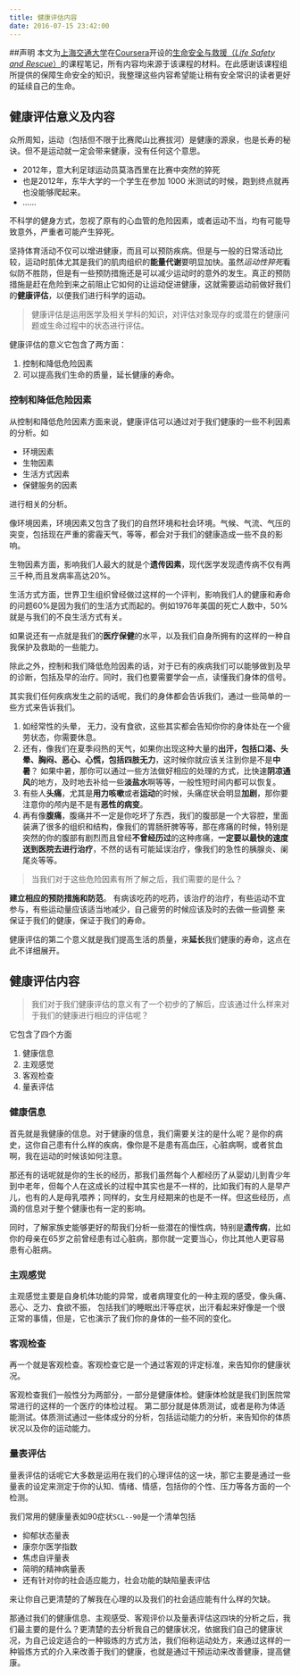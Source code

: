 ```yaml
---
title: 健康评估内容
date: 2016-07-15 23:42:00
---
```


##声明
本文为[上海交通大学](http://www.sjtu.edu.cn/)在[Coursera](https://www.coursera.org/)开设的[生命安全与救援（*Life Safety and Rescue*）](https://www.coursera.org/learn/sheng-ming-an-quan-ji-jiu/)的课程笔记，所有内容均来源于该课程的材料。在此感谢该课程组所提供的保障生命安全的知识，我整理这些内容希望能让稍有安全常识的读者更好的延续自己的生命。

## 健康评估意义及内容

 众所周知，运动（包括但不限于比赛爬山比赛拔河）是健康的源泉，也是长寿的秘诀。但不是运动就一定会带来健康，没有任何这个意思。

 - 2012年，意大利足球运动员莫洛西里在比赛中突然的猝死
 - 也是2012年，东华大学的一个学生在参加 1000 米测试的时候，跑到终点就再也没能够爬起来。
 - ……

不科学的健身方式，忽视了原有的心血管的危险因素，或者运动不当，均有可能导致意外，严重者可能产生猝死。

坚持体育活动不仅可以增进健康，而且可以预防疾病。但是与一般的日常活动比较，运动时肌体尤其是我们的肌肉组织的**能量代谢**要明显加快。虽然*运动性猝死*看似防不胜防，但是有一些预防措施还是可以减少运动时的意外的发生。真正的预防措施是赶在危险到来之前阻止它如何的让运动促进健康，这就需要运动前做好我们的**健康评估**，以便我们进行科学的运动。

 >健康评估是运用医学及相关学科的知识，对评估对象现存的或潜在的健康问题或生命过程中的状态进行评估。

健康评估的意义它包含了两方面：

  1. 控制和降低危险因素
  2. 可以提高我们生命的质量，延长健康的寿命。

### 控制和降低危险因素
从控制和降低危险因素方面来说，健康评估可以通过对于我们健康的一些不利因素的分析。如

- 环境因素
- 生物因素
- 生活方式因素
- 保健服务的因素

进行相关的分析。

像环境因素，环境因素又包含了我们的自然环境和社会环境。气候、气流、气压的突变，包括现在严重的雾霾天气，等等，都会对于我们的健康造成一些不良的影响。

生物因素方面，影响我们人最大的就是个**遗传因素**，现代医学发现遗传病不仅有两三千种,而且发病率高达20%。

生活方式方面，世界卫生组织曾经做过这样的一个评判，影响我们人的健康和寿命的问题60%是因为我们的生活方式而起的。例如1976年美国的死亡人数中，50%就是与我们的不良生活方式有关。

如果说还有一点就是我们的**医疗保健**的水平，以及我们自身所拥有的这样的一种自我保护及救助的一些能力。

除此之外，控制和我们降低危险因素的话，对于已有的疾病我们可以能够做到及早的诊断，包括及早的治疗。同时，我们也要需要学会一点，读懂我们身体的信号。

其实我们任何疾病发生之前的话呢，我们的身体都会告诉我们，通过一些简单的一些方式来告诉我们。

1. 如经常性的头晕， 无力，没有食欲，这些其实都会告知你你的身体处在一个疲劳状态，你需要休息。
2. 还有，像我们在夏季闷热的天气，如果你出现这种大量的**出汗，包括口渴、头晕、胸闷、恶心、心慌，包括四肢无力**，这时候你就应该关注到你是不是**中暑**？ 如果中暑，那你可以通过一些方法做好相应的处理的方式，比快速**阴凉通风**的地方，及时地去补给一些**淡盐水**啊等等，一般性短时间内都可以恢复。
3. 有些人**头痛**，尤其是**用力咳嗽**或者**运动**的时候，头痛症状会明显**加剧**，那你要注意你的颅内是不是有**恶性的病变**。
4.  再有像**腹痛**，腹痛并不一定是你吃坏了东西，我们的腹部是一个大容腔，里面装满了很多的组织和结构，像我们的胃肠肝脾等等，那在疼痛的时候，特别是突然的你的腹部有剧烈而且曾经**不曾经历过**的这种疼痛，**一定要以最快的速度送到医院去进行治疗**，不然的话有可能延误治疗，像我们的急性的胰腺炎、阑尾炎等等。

 >当我们对于这些危险因素有所了解之后，我们需要的是什么？

 **建立相应的预防措施和防范**。 有病该吃药的吃药，该治疗的治疗，有些运动不宜参与，有些运动量应该适当地减少，自己疲劳的时候应该及时的去做一些调整 来保证于我们的健康，保证于我们的寿命。

 健康评估的第二个意义就是我们提高生活的质量，来**延长**我们健康的寿命，这点在此不详细展开。

## 健康评估内容

>我们对于我们健康评估的意义有了一个初步的了解后，应该通过什么样来对于我们的健康进行相应的评估呢？

它包含了四个方面

1. 健康信息
2. 主观感觉
3. 客观检查
4. 量表评估

### 健康信息
首先就是我健康的信息。对于健康的信息，我们需要关注的是什么呢？是你的病史，这你自己患有什么样的疾病，像你是不是患有高血压，心脏病啊，或者贫血啊，我在运动的时候该如何注意。

那还有的话呢就是你的生长的经历，那我们虽然每个人都经历了从婴幼儿到青少年到中老年，但每个人在这成长的过程中其实也是不一样的，比如我们有的人是早产儿，也有的人是母乳喂养；同样的，女生月经期来的也是不一样。但这些经历，点滴的信息对于整个健康也有一定的影响。

同时，了解家族史能够更好的帮我们分析一些潜在的慢性病，特别是**遗传病**，比如你的母亲在65岁之前曾经患有过心脏病，那你就一定要当心，你比其他人更容易患有心脏病。

### 主观感觉
主观感觉主要是自身机体功能的异常，或者病理变化的一种主观的感受，像头痛、恶心、乏力、食欲不振， 包括我们的睡眠出汗等症状，出汗看起来好像是一个很正常的事情，但是，它也演示了我们你的身体的一些不同的变化。

### 客观检查
再一个就是客观检查。客观检查它是一个通过客观的评定标准，来告知你的健康状况。

客观检查我们一般性分为两部分，一部分是健康体检。健康体检就是我们到医院常常进行的这样的一个医疗的体检过程。 第二部分就是体质测试，或者是称为体适能测试。体质测试通过一些体成分的分析，包括运动能力的分析，来告知你的体质状况以及你的运动能力。

### 量表评估

量表评估的话呢它大多数是运用在我们的心理评估的这一块，那它主要是通过一些量表的设定来测定于你的认知、情绪、情感，包括你的个性、压力等各方面的一个检测。

我们常用的健康量表如90症状`SCL--90`是一个清单包括

- 抑郁状态量表
- 康奈尔医学指数
- 焦虑自评量表
- 简明的精神病量表
- 还有针对你的社会适应能力，社会功能的缺陷量表评估

来让你自己更清楚的了解我在心理的以及我们的社会适应能有什么样的欠缺。

那通过我们的健康信息、主观感受、客观评价以及量表评估这四块的分析之后，我们最主要的是什么？更清楚的去分析我自己的健康状况，依据我们自己的健康状况，为自己设定适合的一种锻炼的方式方法，我们俗称运动处方，来通过这样的一种锻炼方式的介入来改善于我们的健康，也就是通过干预运动来改善健康，提高健康。
